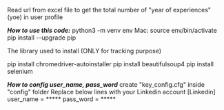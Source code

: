 Read url from excel file to get the total number of "year of experiences" (yoe) in user profile

***How to use this code:***
python3 -m venv env
Mac: source env/bin/activate
pip install --upgrade pip

The library used to install (ONLY for tracking purpose)
<!-- pip install requests -->
pip install chromedriver-autoinstaller
pip install beautifulsoup4
pip install selenium

***How to config user_name, pass_word***
  create "key_config.cfg" inside "config" folder
  Replace below lines with your Linkedin account
  [Linkedin]
    user_name = *****
    pass_word = *****